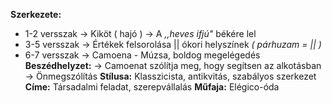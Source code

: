 **Szerkezete:**
- 1-2 versszak
	 -> Kiköt ( hajó )
	 -> A *,,heves ifjú"* békére lel
- 3-5 versszak
	 -> Értékek felsorolása || ókori helyszínek *( párhuzam = || )*
- 6-7 versszak
	 -> Camoena - Múzsa, boldog megelégedés
**Beszédhelyzet:** 
	-> Camoenat szólítja meg, hogy segítsen az alkotásban
	-> Önmegszólítás
**Stílusa:** Klasszicista, antikvitás, szabályos szerkezet
**Címe:** Társadalmi feladat, szerepvállalás
**Műfaja:** Elégico-óda

	

